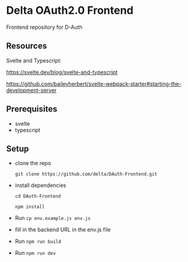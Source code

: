 # Delta OAuth2.0 Frontend

Frontend repository for D-Auth

## Resources

Svelte and Typescript:

https://svelte.dev/blog/svelte-and-typescript

https://github.com/baileyherbert/svelte-webpack-starter#starting-the-development-server


## Prerequisites
 - svelte
 - typescript

## Setup

- clone the repo
   
   ```
   git clone https://github.com/delta/DAuth-Frontend.git
   ```
- install dependencies
  
    ```
    cd DAuth-Frontend

    npm install
    ```

- Run  `cp env.example.js env.js`
- fill in the backend URL in the env.js file
- Run `npm run build`
- Run  `npm run dev`


